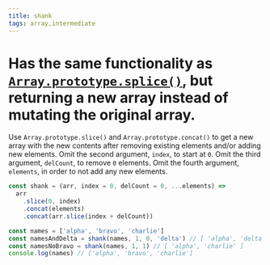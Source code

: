 ```yaml
---
title: shank
tags: array,intermediate
---
```


# Has the same functionality as [`Array.prototype.splice()`](https://developer.mozilla.org/en-US/docs/Web/JavaScript/Reference/Global_Objects/Array/splice), but returning a new array instead of mutating the original array.

Use `Array.prototype.slice()` and `Array.prototype.concat()` to get a new array with the new contents after removing existing elements and/or adding new elements.
Omit the second argument, `index`, to start at `0`.
Omit the third argument, `delCount`, to remove `0` elements.
Omit the fourth argument, `elements`, in order to not add any new elements.

```js
const shank = (arr, index = 0, delCount = 0, ...elements) =>
  arr
    .slice(0, index)
    .concat(elements)
    .concat(arr.slice(index + delCount))
```

```js
const names = ['alpha', 'bravo', 'charlie']
const namesAndDelta = shank(names, 1, 0, 'delta') // [ 'alpha', 'delta', 'bravo', 'charlie' ]
const namesNoBravo = shank(names, 1, 1) // [ 'alpha', 'charlie' ]
console.log(names) // ['alpha', 'bravo', 'charlie']
```
